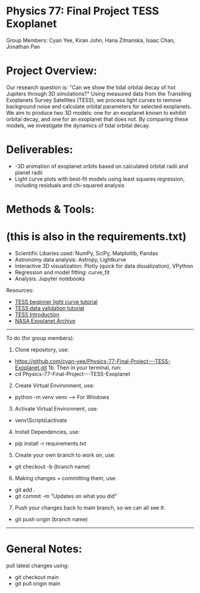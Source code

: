 # Physics 77: Final Project TESS Exoplanet

Group Members: Cyan Yee, Kiran John, Hana Zitnanska, Isaac Chan, Jonathan Pan

# Project Overview: 
Our research question is: "Can we show the tidal orbital decay of hot Jupiters through 3D simulations?" Using measured data from the Transiting Exoplanets Survey Satellites (TESS), we process light curves to remove background noise and calculate orbital parameters for selected exoplanets. We aim to produce two 3D models: one for an exoplanet known to exhibit orbital decay, and one for an exoplanet that does not. By comparing these models, we investigate the dynamics of tidal orbital decay.

# Deliverables: 
- -3D animation of exoplanet orbits based on calculated orbital radii and planet radii  
- Light curve plots with best-fit models using least squares regression, including residuals and chi-squared analysis  

# Methods & Tools:
# (this is also in the requirements.txt)
- Scientific Libaries used: NumPy, SciPy, Matplotlib, Pandas  
- Astronomy data analysis: Astropy, Lightkurve  
- Interactive 3D visualization: Plotly (quick for data disualization), VPython
- Regression and model fitting: curve_fit  
- Analysis: Jupyter notebooks

Resources:
- [TESS beginner light curve tutorial](https://spacetelescope.github.io/mast_notebooks/notebooks/TESS/beginner_how_to_use_lc/beginner_how_to_use_lc.html)  
- [TESS data validation tutorial](https://spacetelescope.github.io/mast_notebooks/notebooks/TESS/beginner_how_to_use_dvt/beginner_how_to_use_dvt.html)  
- [TESS Introduction](https://heasarc.gsfc.nasa.gov/docs/tess/TESS-Intro.html)  
- [NASA Exoplanet Archive](https://exoplanetarchive.ipac.caltech.edu/)  

-------------------------------------
To do (for group members):

1. Clone repository, use:
- https://github.com/cyan-yee/Physics-77-Final-Project---TESS-Exoplanet.git
1b. Then in your terminal, run:
- cd Physics-77-Final-Project---TESS-Exoplanet

2. Create Virtual Environment, use:
- python -m venv venv --> For Windows

3. Activate Virtual Environment, use:
- venv\Scripts\activate

4. Install Dependencies, use:
- pip install -r requirements.txt

5. Create your own branch to work on, use:
- git checkout -b (branch name)

6. Making changes + committing them, use:
- git add .
- git commit -m "Updates on what you did"

7. Push your changes back to main branch, so we can all see it:
- git push origin (branch name)

 -------------------------------------
# General Notes:

pull latest changes using:
- git checkout main
- git pull origin main
